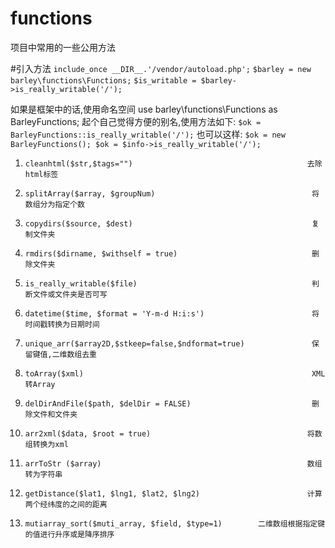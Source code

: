 # functions
项目中常用的一些公用方法

#引入方法
`include_once __DIR__.'/vendor/autoload.php';`
`$barley = new barley\functions\Functions;`
`$is_writable = $barley->is_really_writable('/');`

如果是框架中的话,使用命名空间
use barley\functions\Functions as BarleyFunctions;
起个自己觉得方便的别名,使用方法如下:
`$ok = BarleyFunctions::is_really_writable('/');`
也可以这样:
`$ok = new BarleyFunctions();
 $ok = $info->is_really_writable('/');`

1. `cleanhtml($str,$tags="")                                       去除html标签`

2. `splitArray($array, $groupNum)                                   将数组分为指定个数`

3. `copydirs($source, $dest)                                        复制文件夹`

4. `rmdirs($dirname, $withself = true)                              删除文件夹`

5. `is_really_writable($file)                                       判断文件或文件夹是否可写`

6. `datetime($time, $format = 'Y-m-d H:i:s')                        将时间戳转换为日期时间`

7. `unique_arr($array2D,$stkeep=false,$ndformat=true)               保留键值,二维数组去重`               
8. `toArray($xml)                                                   XML转Array`

9. `delDirAndFile($path, $delDir = FALSE)                           删除文件和文件夹`

10. `arr2xml($data, $root = true)                                   将数组转换为xml`

11. `arrToStr ($array)                                              数组转为字符串`

12. `getDistance($lat1, $lng1, $lat2, $lng2)                        计算两个经纬度的之间的距离`

13. `mutiarray_sort($muti_array, $field, $type=1)        二维数组根据指定键的值进行升序或是降序排序`
